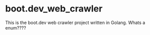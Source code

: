 # boot.dev_web_crawler
This is the boot.dev web crawler project written in Golang. Whats a enum????
